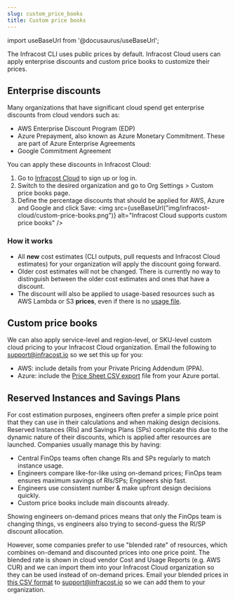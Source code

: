 ```yaml
---
slug: custom_price_books
title: Custom price books
---
```


import useBaseUrl from '@docusaurus/useBaseUrl';

The Infracost CLI uses public prices by default. Infracost Cloud users can apply enterprise discounts and custom price books to customize their prices.

## Enterprise discounts

Many organizations that have significant cloud spend get enterprise discounts from cloud vendors such as:
- AWS Enterprise Discount Program (EDP)
- Azure Prepayment, also known as Azure Monetary Commitment. These are part of Azure Enterprise Agreements
- Google Commitment Agreement

You can apply these discounts in Infracost Cloud:
1. Go to [Infracost Cloud](https://dashboard.infracost.io) to sign up or log in.
2. Switch to the desired organization and go to Org Settings > Custom price books page.
3. Define the percentage discounts that should be applied for AWS, Azure and Google and click Save:
  <img src={useBaseUrl("img/infracost-cloud/custom-price-books.png")} alt="Infracost Cloud supports custom price books" />

### How it works
- All **new** cost estimates (CLI outputs, pull requests and Infracost Cloud estimates) for your organization will apply the discount going forward.
- Older cost estimates will not be changed. There is currently no way to distinguish between the older cost estimates and ones that have a discount.
- The discount will also be applied to usage-based resources such as AWS Lambda or S3 **prices**, even if there is no [usage file](/docs/features/usage_based_resources/).

## Custom price books

We can also apply service-level and region-level, or SKU-level custom cloud pricing to your Infracost Cloud organization. Email the following to [support@infracost.io](mailto:support@infracost.io) so we set this up for you:
- AWS: include details from your Private Pricing Addendum (PPA).
- Azure: include the [Price Sheet CSV export](https://learn.microsoft.com/en-us/azure/cost-management-billing/manage/ea-pricing?wt.mc_id=searchAPI_azureportal_inproduct_rmskilling&sessionId=e5ed2c1e32b5482c8c7c9a1ecf3b13b2#download-pricing-for-an-enterprise-agreement) file from your Azure portal.

## Reserved Instances and Savings Plans

For cost estimation purposes, engineers often prefer a simple price point that they can use in their calculations and when making design decisions. Reserved Instances (RIs) and Savings Plans (SPs) complicate this due to the dynamic nature of their discounts, which is applied after resources are launched. Companies usually manage this by having:
- Central FinOps teams often change RIs and SPs regularly to match instance usage.
- Engineers compare like-for-like using on-demand prices; FinOps team ensures maximum savings of RIs/SPs; Engineers ship fast.
- Engineers use consistent number & make upfront design decisions quickly.
- Custom price books include main discounts already.

Showing engineers on-demand prices means that only the FinOps team is changing things, vs engineers also trying to second-guess the RI/SP discount allocation.

However, some companies prefer to use "blended rate" of resources, which combines on-demand and discounted prices into one price point. The blended rate is shown in cloud vendor Cost and Usage Reports (e.g. AWS CUR) and we can import them into your Infracost Cloud organization so they can be used instead of on-demand prices. Email your blended prices in [this CSV format](/files/aws_custom_prices.csv) to [support@infracost.io](mailto:support@infracost.io) so we can add them to your organization.
